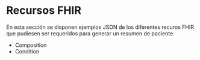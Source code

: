 # Recursos FHIR

En esta sección se disponen ejemplos JSON de los diferentes recuros FHIR que pudiesen ser requeridos para generar un resumen de paciente.

- Composition
- Condition